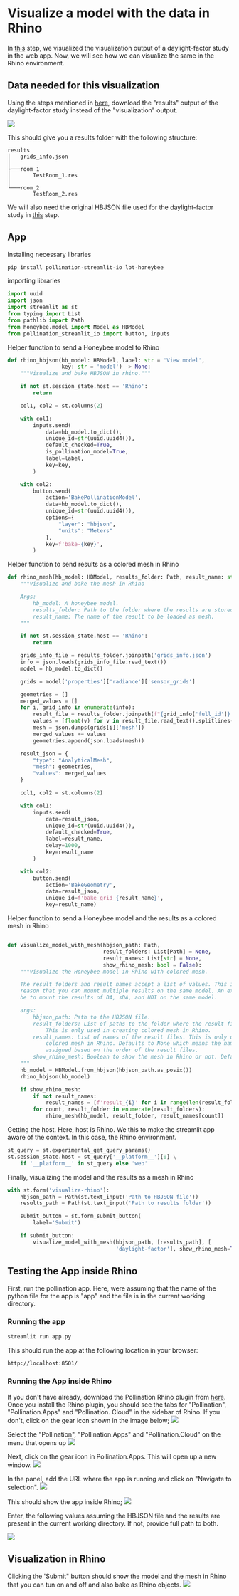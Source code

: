 # Visualize a model with the data in Rhino

In [this](visualize-web.md) step, we visualized the visualization output of a daylight-factor study in the web app. Now, we will see how we can visualize the same in the Rhino environment.

## Data needed for this visualization

Using the steps mentioned in [here](download-output.md), download the "results" output of the daylight-factor study instead of the "visualization" output.

![](../.gitbook/assets/pollination-apps/output_results.png)

This should give you a results folder with the following structure:

```
results
│   grids_info.json
│
├───room_1
│       TestRoom_1.res
│
└───room_2
        TestRoom_2.res
```

We will also need the original HBJSON file used for the daylight-factor study in [this](create-job.md) step.

## App

Installing necessary libraries

```python
pip install pollination-streamlit-io lbt-honeybee
```

importing libraries

```python
import uuid
import json
import streamlit as st
from typing import List
from pathlib import Path
from honeybee.model import Model as HBModel
from pollination_streamlit_io import button, inputs
```

Helper function to send a Honeybee model to Rhino

```python
def rhino_hbjson(hb_model: HBModel, label: str = 'View model',
                 key: str = 'model') -> None:
    """Visualize and bake HBJSON in rhino."""

    if not st.session_state.host == 'Rhino':
        return

    col1, col2 = st.columns(2)

    with col1:
        inputs.send(
            data=hb_model.to_dict(),
            unique_id=str(uuid.uuid4()),
            default_checked=True,
            is_pollination_model=True,
            label=label,
            key=key,
        )

    with col2:
        button.send(
            action='BakePollinationModel',
            data=hb_model.to_dict(),
            unique_id=str(uuid.uuid4()),
            options={
                "layer": "hbjson",
                "units": "Meters"
            },
            key=f'bake-{key}',
        )

```

Helper function to send results as a colored mesh in Rhino

```Python
def rhino_mesh(hb_model: HBModel, results_folder: Path, result_name: str) -> None:
    """Visualize and bake the mesh in Rhino

    Args:
        hb_model: A honeybee model.
        results_folder: Path to the folder where the results are stored.
        result_name: The name of the result to be loaded as mesh.
    """

    if not st.session_state.host == 'Rhino':
        return

    grids_info_file = results_folder.joinpath('grids_info.json')
    info = json.loads(grids_info_file.read_text())
    model = hb_model.to_dict()

    grids = model['properties']['radiance']['sensor_grids']

    geometries = []
    merged_values = []
    for i, grid_info in enumerate(info):
        result_file = results_folder.joinpath(f"{grid_info['full_id']}.res")
        values = [float(v) for v in result_file.read_text().splitlines()]
        mesh = json.dumps(grids[i]['mesh'])
        merged_values += values
        geometries.append(json.loads(mesh))

    result_json = {
        "type": "AnalyticalMesh",
        "mesh": geometries,
        "values": merged_values
    }

    col1, col2 = st.columns(2)

    with col1:
        inputs.send(
            data=result_json,
            unique_id=str(uuid.uuid4()),
            default_checked=True,
            label=result_name,
            delay=1000,
            key=result_name
        )

    with col2:
        button.send(
            action='BakeGeometry',
            data=result_json,
            unique_id=f'bake_grid_{result_name}',
            key=result_name)
```

Helper function to send a Honeybee model and the results as a colored mesh in Rhino

```Python

def visualize_model_with_mesh(hbjson_path: Path,
                              result_folders: List[Path] = None,
                              result_names: List[str] = None,
                              show_rhino_mesh: bool = False):
    """Visualize the Honeybee model in Rhino with colored mesh.

    The result_folders and result_names accept a list of values. This is for the
    reason that you can mount multiple results on the same model. An example would
    be to mount the results of DA, sDA, and UDI on the same model.

    args:
        hbjson_path: Path to the HBJSON file.
        result_folders: List of paths to the folder where the result files are written.
            This is only used in creating colored mesh in Rhino.
        result_names: List of names of the result files. This is only used in creating
            colored mesh in Rhino. Defaults to None which means the names will be
            assigned based on the order of the result files.
        show_rhino_mesh: Boolean to show the mesh in Rhino or not. Defaults to False.
    """
    hb_model = HBModel.from_hbjson(hbjson_path.as_posix())
    rhino_hbjson(hb_model)

    if show_rhino_mesh:
        if not result_names:
            result_names = [f'result_{i}' for i in range(len(result_folders))]
        for count, result_folder in enumerate(result_folders):
            rhino_mesh(hb_model, result_folder, result_names[count])
```

Getting the host. Here, host is Rhino. We this to make the streamlit app aware of the context. In this case, the Rhino environment.

```python
st_query = st.experimental_get_query_params()
st.session_state.host = st_query['__platform__'][0] \
    if '__platform__' in st_query else 'web'
```

Finally, visualizing the model and the results as a mesh in Rhino

```python
with st.form('visualize-rhino'):
    hbjson_path = Path(st.text_input('Path to HBJSON file'))
    results_path = Path(st.text_input('Path to results folder'))

    submit_button = st.form_submit_button(
        label='Submit')

    if submit_button:
        visualize_model_with_mesh(hbjson_path, [results_path], [
                                  'daylight-factor'], show_rhino_mesh=True)
```

## Testing the App inside Rhino

First, run the pollination app. Here, were assuming that the name of the python file for the app is "app" and the file is in the current working directory.

### Running the app

```python
streamlit run app.py
```

This should run the app at the following location in your browser:

```html
http://localhost:8501/
```

### Running the App inside Rhino

If you don't have already, download the Pollination Rhino plugin from [here](https://www.pollination.cloud/rhino-plugin). Once you install the Rhino plugin, you should see the tabs for "Pollination", "Pollination.Apps" and "Pollination. Cloud" in the sidebar of Rhino. If you don't, click on the gear icon shown in the image below;
![](../.gitbook/assets/pollination-apps/rhino_start.png)

Select the "Pollination", "Pollination.Apps" and "Pollination.Cloud" on the menu that opens up
![](../.gitbook/assets/pollination-apps/rhino_add_pollination.png)

Next, click on the gear icon in Pollination.Apps. This will open up a new window.
![](../.gitbook/assets/pollination-apps/rhino_load_panel.png)

In the panel, add the URL where the app is running and click on "Navigate to selection".
![](../.gitbook/assets/pollination-apps/rhino_add_url.png)

This should show the app inside Rhino;
![](../.gitbook/assets/pollination-apps/rhino_show_app.png)

Enter, the following values assuming the HBJSON file and the results are present in the current working directory. If not, provide full path to both.

![](../.gitbook/assets/pollination-apps/rhino_enter_values.png)

## Visualization in Rhino

Clicking the 'Submit" button should show the model and the mesh in Rhino that you can tun on and off and also bake as Rhino objects.
![](../.gitbook/assets/pollination-apps/rhino.gif)
